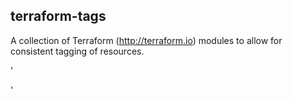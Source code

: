 terraform-tags
-
A collection of Terraform (http://terraform.io) modules to allow for consistent tagging of 
resources.

'

'